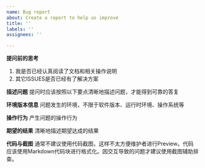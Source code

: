 ```yaml
---
name: Bug report
about: Create a report to help us improve
title: ''
labels: ''
assignees: ''

---
```


**提问前的思考**
1. 我是否已经认真阅读了文档和相关操作说明
2. 其它ISSUES是否已经有了解决方案

**描述问题**
提问时应该按照以下要点清晰地描述问题，才能得到可靠的答复

**环境版本信息**
问题发生的环境，不限于软件版本、运行时环境、操作系统等

**操作行为**
产生问题的操作行为

**期望的结果**
清晰地描述期望达成的结果

**代码与截图**
通常不建议使用代码截图，这样不太方便维护者进行Preview。代码应该使用Markdown代码块进行格式化。因交互导致的问题才建议使用截图辅助排查。
